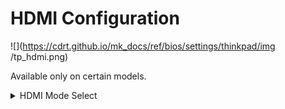 # HDMI Configuration #

![](https://cdrt.github.io/mk_docs/ref/bios/settings/thinkpad/img
   /tp_hdmi.png)

Available only on certain models.

<details><summary>HDMI Mode Select</summary>

Select HDMI mode to achieve the best compatible video output for the devices attached.

Possible options:

1. **HDMI 2.0** - Allows for higher frame rate for 4K video. Default.
2. HDMI 1.4 - Supports 4K video with lower frame rate.

</details>
